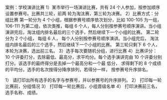 案例：学校演讲比赛
1）某市举行一场演讲比赛，共有 24 个人参加，按参加顺序设置参赛号。比赛共三轮，前两
轮为淘汰赛，第三轮为决赛。
2）比赛方式：分组比赛
第一轮分为 4 个小组，根据参赛号顺序依次划分，比如 100-105 为一组， 106-111 为第二组，依次类推，每组 6 个人，每人分别按参赛号顺序演讲。当小组演讲完后，淘汰组内排名最后的三个选手，然后继续下一个小组的比赛。
第二轮分为 2 个小组， 每组 6 人， 每个人分别按参赛号顺序演讲。当小组完后， 淘汰组内排名最后的三个选手，然后继续下一个小组的比赛。
第三轮只剩下 6 个人，本轮为决赛，选出前三名。
3）选手每次要随机分组，进行比赛
4）比赛评分： 10 个评委打分，去除最低、最高分，求平均分。每个选手演讲完由 10 个评委分别打分。该选手的最终得分是去掉一个最高分和一个最
低分， 求得剩下的 8 个成绩的平均分。选手的名次按得分降序排列，若得分一样， 按参赛号升序排名。

1） 请打印出所有选手的名字与参赛号，并以参赛号的升序排列。
2） 打印每一轮比赛前，分组情况
3） 打印每一轮比赛后，小组晋级名单
4） 打印决赛前三名，选手名称、成绩。
